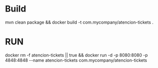 # Build
mvn clean package && docker build -t com.mycompany/atencion-tickets .

# RUN

docker rm -f atencion-tickets || true && docker run -d -p 8080:8080 -p 4848:4848 --name atencion-tickets com.mycompany/atencion-tickets 